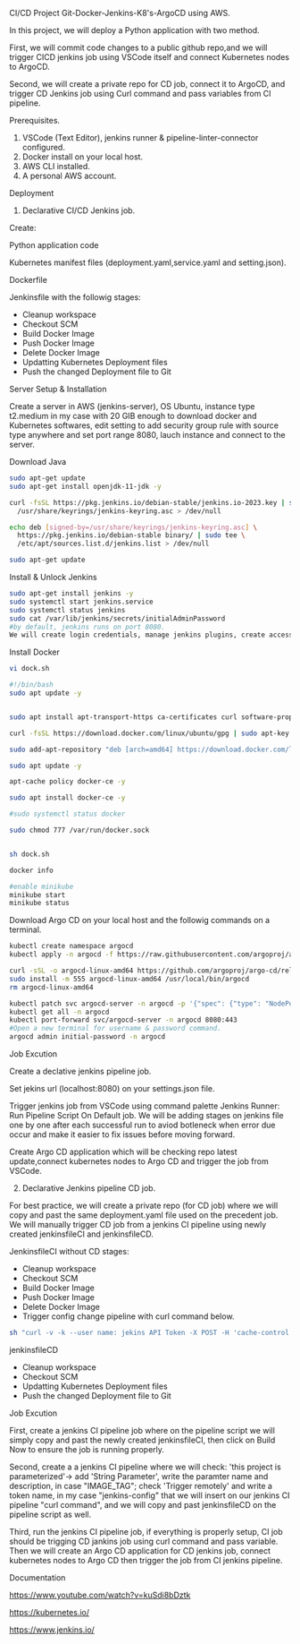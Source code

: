 
CI/CD Project Git-Docker-Jenkins-K8's-ArgoCD using AWS.

In this project, we will deploy a Python application with two method.

First, we will commit code changes to a public github repo,and we will trigger CICD jenkins job using VSCode itself and connect Kubernetes nodes to ArgoCD.

Second, we will create a private repo for CD job, connect it to ArgoCD, and trigger CD Jenkins job using Curl command and pass variables from CI pipeline.

Prerequisites.

1. VSCode (Text Editor), jenkins runner & pipeline-linter-connector configured.
2. Docker install on your local host.
3. AWS CLI installed.
4. A personal AWS account.


Deployment

1. Declarative CI/CD Jenkins job.

Create:

Python application code

Kubernetes manifest files (deployment.yaml,service.yaml and setting.json).

Dockerfile

Jenkinsfile with the followig stages:

* Cleanup workspace
* Checkout SCM
* Build Docker Image
* Push Docker Image
* Delete Docker Image
* Updatting Kubernetes Deployment files
* Push the changed Deployment file to Git

Server Setup & Installation

Create a server in AWS (jenkins-server), OS Ubuntu, instance type t2.medium in my case with 20 GIB enough to download docker and Kubernetes softwares, edit setting to add security group rule with source type anywhere and set port range 8080, lauch instance and connect to the server.

Download  Java
```bash
sudo apt-get update
sudo apt-get install openjdk-11-jdk -y

curl -fsSL https://pkg.jenkins.io/debian-stable/jenkins.io-2023.key | sudo tee \
  /usr/share/keyrings/jenkins-keyring.asc > /dev/null

echo deb [signed-by=/usr/share/keyrings/jenkins-keyring.asc] \
  https://pkg.jenkins.io/debian-stable binary/ | sudo tee \
  /etc/apt/sources.list.d/jenkins.list > /dev/null

sudo apt-get update
````
Install & Unlock Jenkins
```bash
sudo apt-get install jenkins -y
sudo systemctl start jenkins.service
sudo systemctl status jenkins
sudo cat /var/lib/jenkins/secrets/initialAdminPassword
#by default, jenkins runs on port 8080.
We will create login credentials, manage jenkins plugins, create access tokens for both github and dockerhub, generate jekins API token.
```
Install Docker
```bash
vi dock.sh

#!/bin/bash
sudo apt update -y


sudo apt install apt-transport-https ca-certificates curl software-properties-common -y

curl -fsSL https://download.docker.com/linux/ubuntu/gpg | sudo apt-key add -

sudo add-apt-repository "deb [arch=amd64] https://download.docker.com/linux/ubuntu bionic stable" -y

sudo apt update -y

apt-cache policy docker-ce -y

sudo apt install docker-ce -y

#sudo systemctl status docker

sudo chmod 777 /var/run/docker.sock


sh dock.sh

docker info

#enable minikube
minikube start
minikube status
```
Download Argo CD on your local host and the followig commands on a terminal.
```bash
kubectl create namespace argocd
kubectl apply -n argocd -f https://raw.githubusercontent.com/argoproj/argo-cd/stable/manifests/install.yaml

curl -sSL -o argocd-linux-amd64 https://github.com/argoproj/argo-cd/releases/latest/download/argocd-linux-amd64
sudo install -m 555 argocd-linux-amd64 /usr/local/bin/argocd
rm argocd-linux-amd64

kubectl patch svc argocd-server -n argocd -p '{"spec": {"type": "NodePort"}}'
kubectl get all -n argocd
kubectl port-forward svc/argocd-server -n argocd 8080:443
#Open a new terminal for username & password command.
argocd admin initial-password -n argocd
```
Job Excution

Create a declative jenkins pipeline job.

Set jekins url (localhost:8080) on your settings.json file.

Trigger jenkins job from VSCode using command palette Jenkins Runner: Run Pipeline Script On Default job. We will be adding stages on jenkins file one by one after each successful run to aviod botleneck when error due occur and make it easier to fix issues before moving forward.

Create Argo CD application which will be checking repo latest update,connect kubernetes nodes to Argo CD and trigger the job from VSCode.


2. Declarative Jenkins pipeline CD job.

For best practice, we will create a private repo (for CD job) where we will copy and past the same deployment.yaml file used on the precedent job. We will manually trigger CD job from a jenkins CI pipeline using newly created jenkinsfileCI and  jenkinsfileCD.

JenkinsfileCI without CD stages:

* Cleanup workspace
* Checkout SCM
* Build Docker Image
* Push Docker Image
* Delete Docker Image
* Trigger config change pipeline with curl command below.
```bash
sh "curl -v -k --user name: jekins API Token -X POST -H 'cache-control: no-cache' -H  'content-type:application/x-www-form-urlencoded'  --data  'IMAGE_TAG=${IMAGE_TAG}' 'jenkins url/job/CD job name/buildWithParameters?token=token name' "

```

jenkinsfileCD

* Cleanup workspace
* Checkout SCM
* Updatting Kubernetes Deployment files
* Push the changed Deployment file to Git

Job Excution

First, create a jenkins CI pipeline job where on the pipeline script we will simply copy and past the newly created jenkinsfileCI, then click on Build Now to ensure the job is running properly.

Second, create a a jenkins CI pipeline where we will check: 'this project is parameterized'-> add 'String Parameter', write the paramter name and description, in case "IMAGE_TAG"; check 'Trigger remotely' and write a token name, in my case "jenkins-config" that we will insert on our jenkins CI pipeline "curl command", and we will copy and past jenkinsfileCD on the pipeline script as well.

Third, run the jenkins CI pipeline job, if everything is properly setup, CI job should be trigging CD jankins job using curl command and pass variable. Then we will create an Argo CD application for CD jenkins job, connect kubernetes nodes to Argo CD then trigger the job from CI jenkins pipeline.





 







Documentation

https://www.youtube.com/watch?v=kuSdi8bDztk

https://kubernetes.io/

https://www.jenkins.io/